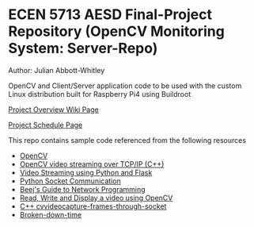 # ECEN 5713 AESD Final-Project Repository (OpenCV Monitoring System: Server-Repo)
Author: Julian Abbott-Whitley

OpenCV and Client/Server application code to be used with the custom Linux distribution built for Raspberry Pi4 using Buildroot

[Project Overview Wiki Page](https://github.com/cu-ecen-5013/final-project-abbottwhitley/wiki)

[Project Schedule Page](https://github.com/cu-ecen-5013/final-project-abbottwhitley/wiki/Project-Schedule)


This repo contains sample code referenced from the following resources

- [OpenCV](https://github.com/opencv/)
- [OpenCV video streaming over TCP/IP (C++)](https://gist.github.com/Tryptich/2a15909e384b582c51b5)
- [Video Streaming using Python and Flask](https://github.com/log0/video_streaming_with_flask_example)
- [Python Socket Communication](https://stackoverflow.com/questions/30988033/sending-live-video-frame-over-network-in-python-opencv)
- [Beej's Guide to Network Programming](https://beej.us/guide/bgnet/html/#a-simple-stream-server)
- [Read, Write and Display a video using OpenCV](https://learnopencv.com/read-write-and-display-a-video-using-opencv-cpp-python/)
- [C++ cvvideocapture-frames-through-socket](https://stackoverflow.com/questions/47881656/how-to-transfer-cvvideocapture-frames-through-socket-in-client-server-model-o)
- [Broken-down-time](https://zetcode.com/articles/cdatetime/)       
